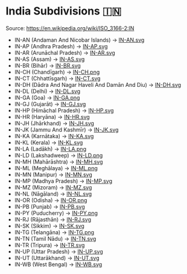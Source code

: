 # India Subdivisions 🇮🇳

Source: https://en.wikipedia.org/wiki/ISO_3166-2:IN

* IN-AN (Andaman And Nicobar Islands) -> [IN-AN.svg](https://github.com/amckenna41/iso3166-flag-icons/blob/main/iso3166-2-icons/IN/IN-AN.svg)
* IN-AP (Andhra Pradesh) -> [IN-AP.svg](https://github.com/amckenna41/iso3166-flag-icons/blob/main/iso3166-2-icons/IN/IN-AP.svg)
* IN-AR (Arunāchal Pradesh) -> [IN-AR.svg](https://github.com/amckenna41/iso3166-flag-icons/blob/main/iso3166-2-icons/IN/IN-AR.svg)
* IN-AS (Assam) -> [IN-AS.svg](https://github.com/amckenna41/iso3166-flag-icons/blob/main/iso3166-2-icons/IN/IN-AS.svg)
* IN-BR (Bihār) -> [IN-BR.svg](https://github.com/amckenna41/iso3166-flag-icons/blob/main/iso3166-2-icons/IN/IN-BR.svg)
* IN-CH (Chandīgarh) -> [IN-CH.png](https://github.com/amckenna41/iso3166-flag-icons/blob/main/iso3166-2-icons/IN/IN-CH.png)
* IN-CT (Chhattīsgarh) -> [IN-CT.svg](https://github.com/amckenna41/iso3166-flag-icons/blob/main/iso3166-2-icons/IN/IN-CT.svg)
* IN-DH (Dādra And Nagar Haveli And Damān And Diu) -> [IN-DH.svg](https://github.com/amckenna41/iso3166-flag-icons/blob/main/iso3166-2-icons/IN/IN-DH.svg)
* IN-DL (Delhi) -> [IN-DL.svg](https://github.com/amckenna41/iso3166-flag-icons/blob/main/iso3166-2-icons/IN/IN-DL.svg)
* IN-GA (Goa) -> [IN-GA.png](https://github.com/amckenna41/iso3166-flag-icons/blob/main/iso3166-2-icons/IN/IN-GA.png)
* IN-GJ (Gujarāt) -> [IN-GJ.svg](https://github.com/amckenna41/iso3166-flag-icons/blob/main/iso3166-2-icons/IN/IN-GJ.svg)
* IN-HP (Himāchal Pradesh) -> [IN-HP.svg](https://github.com/amckenna41/iso3166-flag-icons/blob/main/iso3166-2-icons/IN/IN-HP.svg)
* IN-HR (Haryāna) -> [IN-HR.svg](https://github.com/amckenna41/iso3166-flag-icons/blob/main/iso3166-2-icons/IN/IN-HR.svg)
* IN-JH (Jhārkhand) -> [IN-JH.svg](https://github.com/amckenna41/iso3166-flag-icons/blob/main/iso3166-2-icons/IN/IN-JH.svg)
* IN-JK (Jammu And Kashmīr) -> [IN-JK.svg](https://github.com/amckenna41/iso3166-flag-icons/blob/main/iso3166-2-icons/IN/IN-JK.svg)
* IN-KA (Karnātaka) -> [IN-KA.svg](https://github.com/amckenna41/iso3166-flag-icons/blob/main/iso3166-2-icons/IN/IN-KA.svg)
* IN-KL (Kerala) -> [IN-KL.svg](https://github.com/amckenna41/iso3166-flag-icons/blob/main/iso3166-2-icons/IN/IN-KL.svg)
* IN-LA (Ladākh) -> [IN-LA.png](https://github.com/amckenna41/iso3166-flag-icons/blob/main/iso3166-2-icons/IN/IN-LA.png)
* IN-LD (Lakshadweep) -> [IN-LD.png](https://github.com/amckenna41/iso3166-flag-icons/blob/main/iso3166-2-icons/IN/IN-LD.png)
* IN-MH (Mahārāshtra) -> [IN-MH.svg](https://github.com/amckenna41/iso3166-flag-icons/blob/main/iso3166-2-icons/IN/IN-MH.svg)
* IN-ML (Meghālaya) -> [IN-ML.png](https://github.com/amckenna41/iso3166-flag-icons/blob/main/iso3166-2-icons/IN/IN-ML.png)
* IN-MN (Manipur) -> [IN-MN.svg](https://github.com/amckenna41/iso3166-flag-icons/blob/main/iso3166-2-icons/IN/IN-MN.svg)
* IN-MP (Madhya Pradesh) -> [IN-MP.svg](https://github.com/amckenna41/iso3166-flag-icons/blob/main/iso3166-2-icons/IN/IN-MP.svg)
* IN-MZ (Mizoram) -> [IN-MZ.svg](https://github.com/amckenna41/iso3166-flag-icons/blob/main/iso3166-2-icons/IN/IN-MZ.svg)
* IN-NL (Nāgāland) -> [IN-NL.svg](https://github.com/amckenna41/iso3166-flag-icons/blob/main/iso3166-2-icons/IN/IN-NL.svg)
* IN-OR (Odisha) -> [IN-OR.png](https://github.com/amckenna41/iso3166-flag-icons/blob/main/iso3166-2-icons/IN/IN-OR.png)
* IN-PB (Punjab) -> [IN-PB.svg](https://github.com/amckenna41/iso3166-flag-icons/blob/main/iso3166-2-icons/IN/IN-PB.svg)
* IN-PY (Puducherry) -> [IN-PY.png](https://github.com/amckenna41/iso3166-flag-icons/blob/main/iso3166-2-icons/IN/IN-PY.png)
* IN-RJ (Rājasthān) -> [IN-RJ.svg](https://github.com/amckenna41/iso3166-flag-icons/blob/main/iso3166-2-icons/IN/IN-RJ.svg)
* IN-SK (Sikkim) -> [IN-SK.svg](https://github.com/amckenna41/iso3166-flag-icons/blob/main/iso3166-2-icons/IN/IN-SK.svg)
* IN-TG (Telangāna) -> [IN-TG.png](https://github.com/amckenna41/iso3166-flag-icons/blob/main/iso3166-2-icons/IN/IN-TG.png)
* IN-TN (Tamil Nādu) -> [IN-TN.svg](https://github.com/amckenna41/iso3166-flag-icons/blob/main/iso3166-2-icons/IN/IN-TN.svg)
* IN-TR (Tripura) -> [IN-TR.svg](https://github.com/amckenna41/iso3166-flag-icons/blob/main/iso3166-2-icons/IN/IN-TR.svg)
* IN-UP (Uttar Pradesh) -> [IN-UP.svg](https://github.com/amckenna41/iso3166-flag-icons/blob/main/iso3166-2-icons/IN/IN-UP.svg)
* IN-UT (Uttarākhand) -> [IN-UT.svg](https://github.com/amckenna41/iso3166-flag-icons/blob/main/iso3166-2-icons/IN/IN-UT.svg)
* IN-WB (West Bengal) -> [IN-WB.svg](https://github.com/amckenna41/iso3166-flag-icons/blob/main/iso3166-2-icons/IN/IN-WB.svg)
